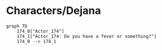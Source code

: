 # Characters/Dejana


```mermaid
graph TD
    174_0["Actor_174"]
    174_1["Actor_174: Do you have a fever or something?"]
    174_0 --> 174_1
```